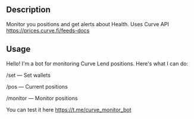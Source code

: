 ## Description
Monitor you positions and get alerts about Health. Uses Curve API https://prices.curve.fi/feeds-docs

## Usage
Hello! I'm a bot for monitoring Curve Lend positions.
Here's what I can do:

/set — Set wallets

/pos — Current positions

/monitor — Monitor positions

You can test it here https://t.me/curve_monitor_bot

